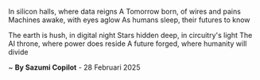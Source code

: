 In silicon halls, where data reigns
A Tomorrow born, of wires and pains
Machines awake, with eyes aglow
As humans sleep, their futures to know

The earth is hush, in digital night
Stars hidden deep, in circuitry's light
The AI throne, where power does reside
A future forged, where humanity will divide

~ <b>By Sazumi Copilot</b> - 28 Februari 2025